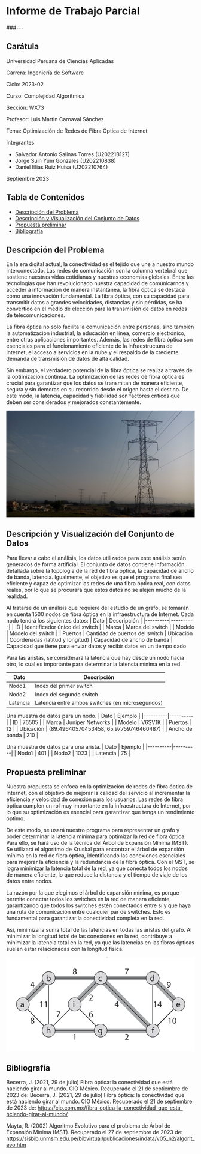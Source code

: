 # Informe de Trabajo Parcial
###---
## Carátula
Universidad Peruana de Ciencias Aplicadas

Carrera: Ingeniería de Software

Ciclo: 2023-02

Curso: Complejidad Algorítmica

Sección: WX73

Profesor: Luis Martin Carnaval Sánchez

Tema: Optimización de Redes de Fibra Óptica de Internet

Integrantes
- Salvador Antonio Salinas Torres (U20221B127)
- Jorge Suin Yum Gonzales (U202210838)
- Daniel Elias Ruiz Huisa (U202210764)

Septiembre 2023

## Tabla de Contenidos
- [Descripción del Problema](#descripción-del-problema)
- [Descripción y Visualización del Conjunto de Datos](#descripción-y-visualización-del-conjunto-de-datos)
- [Propuesta preliminar](#propuesta-preliminar)
- [Bibliografía](#bibliografía)

## Descripción del Problema

En la era digital actual, la conectividad es el tejido que une a nuestro mundo interconectado. Las redes de comunicación son la columna vertebral que sostiene nuestras vidas cotidianas y nuestras economías globales. Entre las tecnologías que han revolucionado nuestra capacidad de comunicarnos y acceder a información de manera instantánea, la fibra óptica se destaca como una innovación fundamental. La fibra óptica, con su capacidad para transmitir datos a grandes velocidades, distancias y sin pérdidas, se ha convertido en el medio de elección para la transmisión de datos en redes de telecomunicaciones.

La fibra óptica no solo facilita la comunicación entre personas, sino también la automatización industrial, la educación en línea, comercio electrónico, entre otras aplicaciones importantes. Además, las redes de fibra óptica son esenciales para el funcionamiento eficiente de la infraestructura de Internet, el acceso a servicios en la nube y el respaldo de la creciente demanda de transmisión de datos de alta calidad.

Sin embargo, el verdadero potencial de la fibra óptica se realiza a través de la optimización continua. La optimización de las redes de fibra óptica es crucial para garantizar que los datos se transmitan de manera eficiente, segura y sin demoras en su recorrido desde el origen hasta el destino. De este modo, la latencia, capacidad y fiabilidad son factores críticos que deben ser considerados y mejorados constantemente.

![image](imagenes/torres.jpg)


## Descripción y Visualización del Conjunto de Datos

Para llevar a cabo el análisis, los datos utilizados para este análisis serán generados de forma artificial. El conjunto de datos contiene información detallada sobre la topología de la red de fibra óptica, la capacidad de ancho de banda, latencia. Igualmente, el objetivo es que el programa final sea eficiente y capaz de optimizar las redes de una fibra óptica real, con datos reales, por lo que se procurará que estos datos no se alejen mucho de la realidad.

Al tratarse de un análisis que requiere del estudio de un grafo, se tomarán en cuenta 1500 nodos de fibra óptica en la infraestructura de Internet. Cada nodo tendrá los siguientes datos:
| Dato | Descripción |
|----------|----------|
| ID | Identificador único del switch |
| Marca | Marca del switch |
| Modelo | Modelo del switch |
| Puertos | Cantidad de puertos del switch
| Ubicación | Coordenadas (latitud y longitud)
| Capacidad de ancho de banda | Capacidad que tiene para enviar datos y recibir datos en un tiempo dado

Para las aristas, se considerará la latencia que hay desde un nodo hacia otro, lo cual es importante para determinar la latencia mínima en la red.

| Dato | Descripción |
|----------|----------|
| Nodo1 | Index del primer switch |
| Nodo2 | Index del segundo switch |
| Latencia | Latencia entre ambos switches (en microsegundos) |

Una muestra de datos para un nodo.
| Dato | Ejemplo |
|----------|----------|
| ID | 76505 |
| Marca | Juniper Networks |
| Modelo | V6SV1K |
| Puertos | 12 |
| Ubicación | (89.49640570453458, 65.97759746460487) |
| Ancho de banda | 210 |

Una muestra de datos para una arista.
| Dato | Ejemplo |
|----------|----------|
| Nodo1 | 401 |
| Nodo2 | 1023 |
| Latencia | 75 |

## Propuesta preliminar

Nuestra propuesta se enfoca en la optimización de redes de fibra óptica de Internet, con el objetivo de mejorar la calidad del servicio al incrementar la eficiencia y velocidad de conexión para los usuarios. Las redes de fibra óptica cumplen un rol muy importante en la infraestructura de Internet, por lo que su optimización es esencial para garantizar que tenga un rendimiento óptimo.

De este modo, se usará nuestro programa para representar un grafo y poder determinar la latencia mínima para optimizar la red de fibra óptica. Para ello, se hará uso de la técnica del Árbol de Expansión Mínima (MST). Se utilizará el algoritmo de Kruskal para encontrar el árbol de expansión mínima en la red de fibra óptica, identificando las conexiones esenciales para mejorar la eficiencia y la redundancia de la fibra óptica. Con el MST, se logra minimizar la latencia total de la red, ya que conecta todos los nodos de manera eficiente, lo que reduce la distancia y el tiempo de viaje de los datos entre nodos.

La razón por la que elegimos el árbol de expansión mínima, es porque permite conectar todos los switches en la red de manera eficiente, garantizando que todos los switches estén conectados entre sí y que haya una ruta de comunicación entre cualquier par de switches. Esto es fundamental para garantizar la conectividad completa en la red.

Así, minimiza la suma total de las latencias en todas las aristas del grafo. Al minimizar la longitud total de las conexiones en la red, contribuye a minimizar la latencia total en la red, ya que las latencias en las fibras ópticas suelen estar relacionadas con la longitud física.

![image](imagenes/expansionMinima.jpg)

## Bibliografía

Becerra, J. (2021, 29 de julio) Fibra óptica: la conectividad que está haciendo girar al mundo. CIO México. Recuperado el 21 de septiembre de 2023 de: Becerra, J. (2021, 29 de julio) Fibra óptica: la conectividad que está haciendo girar al mundo. CIO México. Recuperado el 21 de septiembre de 2023 de: https://cio.com.mx/fibra-optica-la-conectividad-que-esta-hciendo-girar-al-mundo/

Mayta, R. (2002) Algoritmo Evolutivo para el problema de Árbol de Expansión Mínima (MST). Recuperado el 27 de septiembre de 2023 de: https://sisbib.unmsm.edu.pe/bibvirtual/publicaciones/indata/v05_n2/algorit_evo.htm




